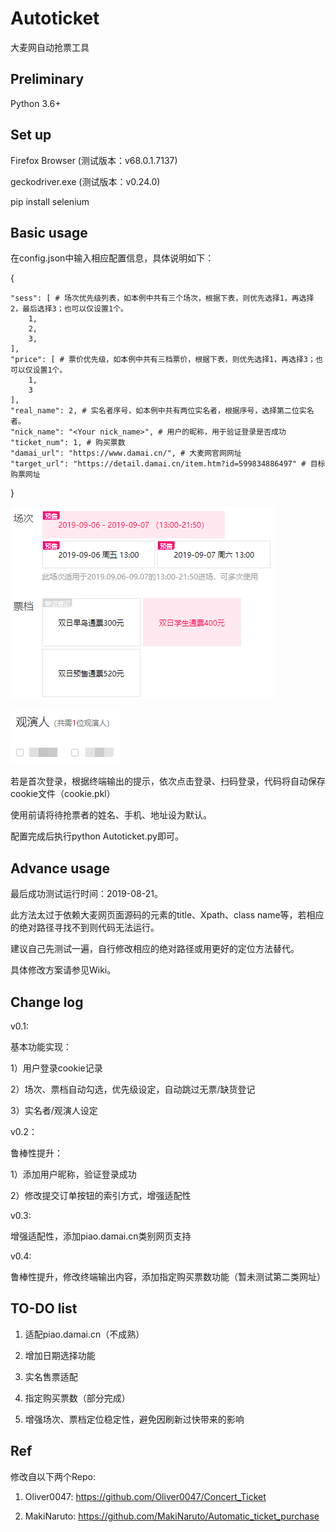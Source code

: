 # Autoticket
大麦网自动抢票工具

## Preliminary
Python 3.6+

## Set up
Firefox Browser (测试版本：v68.0.1.7137)

geckodriver.exe (测试版本：v0.24.0)

pip install selenium

## Basic usage
在config.json中输入相应配置信息，具体说明如下：

{
    
    "sess": [ # 场次优先级列表，如本例中共有三个场次，根据下表，则优先选择1，再选择2，最后选择3；也可以仅设置1个。
        1,
        2,
        3,
    ],
    "price": [ # 票价优先级，如本例中共有三档票价，根据下表，则优先选择1，再选择3；也可以仅设置1个。
        1,
        3
    ],
    "real_name": 2, # 实名者序号，如本例中共有两位实名者，根据序号，选择第二位实名者。
    "nick_name": "<Your nick_name>", # 用户的昵称，用于验证登录是否成功
    "ticket_num": 1, # 购买票数
    "damai_url": "https://www.damai.cn/", # 大麦网官网网址
    "target_url": "https://detail.damai.cn/item.htm?id=599834886497" # 目标购票网址
    
}

![avatar](/picture/1.png)

![avatar](/picture/2.png)

若是首次登录，根据终端输出的提示，依次点击登录、扫码登录，代码将自动保存cookie文件（cookie.pkl）

使用前请将待抢票者的姓名、手机、地址设为默认。

配置完成后执行python Autoticket.py即可。

## Advance usage
最后成功测试运行时间：2019-08-21。

此方法太过于依赖大麦网页面源码的元素的title、Xpath、class name等，若相应的绝对路径寻找不到则代码无法运行。

建议自己先测试一遍，自行修改相应的绝对路径或用更好的定位方法替代。

具体修改方案请参见Wiki。

## Change log

v0.1: 

基本功能实现：

  1）用户登录cookie记录
  
  2）场次、票档自动勾选，优先级设定，自动跳过无票/缺货登记
  
  3）实名者/观演人设定
  
v0.2：

鲁棒性提升：

  1）添加用户昵称，验证登录成功
  
  2）修改提交订单按钮的索引方式，增强适配性
  
v0.3:

增强适配性，添加piao.damai.cn类别网页支持

v0.4:

鲁棒性提升，修改终端输出内容，添加指定购买票数功能（暂未测试第二类网址）
  
## TO-DO list

1. 适配piao.damai.cn（不成熟）

2. 增加日期选择功能

3. 实名售票适配

4. 指定购买票数（部分完成）

5. 增强场次、票档定位稳定性，避免因刷新过快带来的影响

## Ref
修改自以下两个Repo:

1. Oliver0047: https://github.com/Oliver0047/Concert_Ticket

2. MakiNaruto: https://github.com/MakiNaruto/Automatic_ticket_purchase
